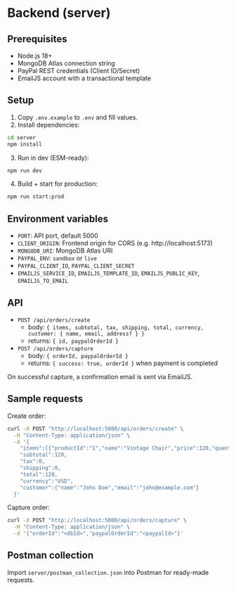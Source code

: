 # Backend (server)

## Prerequisites
- Node.js 18+
- MongoDB Atlas connection string
- PayPal REST credentials (Client ID/Secret)
- EmailJS account with a transactional template

## Setup
1. Copy `.env.example` to `.env` and fill values.
2. Install dependencies:
```bash
cd server
npm install
```
3. Run in dev (ESM-ready):
```bash
npm run dev
```
4. Build + start for production:
```bash
npm run start:prod
```

## Environment variables
- `PORT`: API port, default 5000
- `CLIENT_ORIGIN`: Frontend origin for CORS (e.g. http://localhost:5173)
- `MONGODB_URI`: MongoDB Atlas URI
- `PAYPAL_ENV`: `sandbox` or `live`
- `PAYPAL_CLIENT_ID`, `PAYPAL_CLIENT_SECRET`
- `EMAILJS_SERVICE_ID`, `EMAILJS_TEMPLATE_ID`, `EMAILJS_PUBLIC_KEY`, `EMAILJS_TO_EMAIL`

## API
- `POST /api/orders/create`
  - body: `{ items, subtotal, tax, shipping, total, currency, customer: { name, email, address? } }`
  - returns: `{ id, paypalOrderId }`
- `POST /api/orders/capture`
  - body: `{ orderId, paypalOrderId }`
  - returns: `{ success: true, orderId }` when payment is completed

On successful capture, a confirmation email is sent via EmailJS.

## Sample requests
Create order:
```bash
curl -X POST "http://localhost:5000/api/orders/create" \
  -H "Content-Type: application/json" \
  -d '{
    "items":[{"productId":"1","name":"Vintage Chair","price":120,"quantity":1}],
    "subtotal":120,
    "tax":0,
    "shipping":0,
    "total":120,
    "currency":"USD",
    "customer":{"name":"John Doe","email":"john@example.com"}
  }'
```
Capture order:
```bash
curl -X POST "http://localhost:5000/api/orders/capture" \
  -H "Content-Type: application/json" \
  -d '{"orderId":"<dbId>","paypalOrderId":"<paypalId>"}'
```

## Postman collection
Import `server/postman_collection.json` into Postman for ready-made requests.
